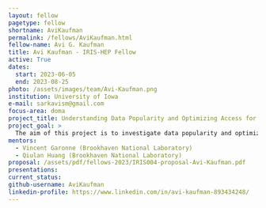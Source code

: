 ```yaml
---
layout: fellow
pagetype: fellow
shortname: AviKaufman
permalink: /fellows/AviKaufman.html
fellow-name: Avi G. Kaufman
title: Avi Kaufman - IRIS-HEP Fellow
active: True
dates:
  start: 2023-06-05
  end: 2023-08-25
photo: /assets/images/team/Avi-Kaufman.png
institution: University of Iowa
e-mail: sarkavism@gmail.com
focus-area: doma
project_title: Understanding Data Popularity and Optimizing Access for Analysis
project_goal: >
  The aim of this project is to investigate data popularity and optimize data access to enhance data analysis efficiency. By studying data access patterns, we can identify frequently accessed datasets, prioritize their availability, and optimize resource utilization. This research is crucial in today's data-driven world as it can significantly improve decision-making processes and drive innovation. The project will involve familiarization with existing research, dataset collection and analysis, implementation of an intelligent data movement and placement engine, adaptive query optimization, monitoring, and exploration of innovative approaches.
mentors:
  - Vincent Garonne (Brookhaven National Laboratory)
  - Qiulan Huang (Brookhaven National Laboratory)
proposal: /assets/pdf/fellows-2023/IRIS004-proposal-Avi-Kaufman.pdf
presentations:
current_status:
github-username: AviKaufman
linkedin-profile: https://www.linkedin.com/in/avi-kaufman-893434248/
---
```

